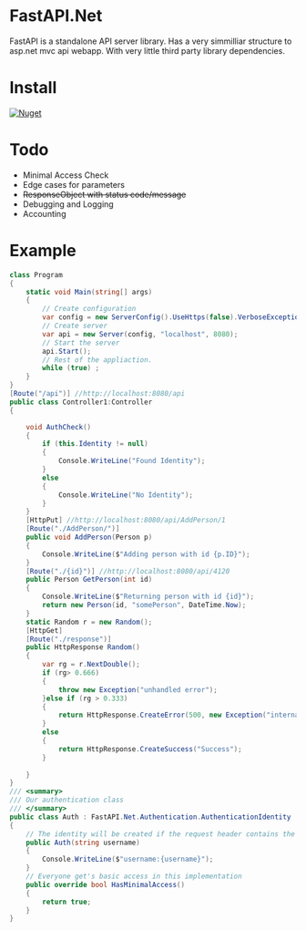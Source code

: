 # FastAPI.Net
FastAPI is a standalone API server library. Has a very simmilliar structure to asp.net mvc api webapp. With very little third party library dependencies.

# Install
[![Nuget](https://img.shields.io/nuget/v/FastAPI.Net)](https://www.nuget.org/packages/FastAPI.Net/)

# Todo
* Minimal Access Check
* Edge cases for parameters
* ~~ResponseObject with status code/message~~
* Debugging and Logging
* Accounting

# Example
```c#
class Program
{
    static void Main(string[] args)
    {
        // Create configuration
        var config = new ServerConfig().UseHttps(false).VerboseExceptions(true);             
        // Create server
        var api = new Server(config, "localhost", 8080);
        // Start the server
        api.Start();
        // Rest of the appliaction.
        while (true) ;
    }
}
[Route("/api")] //http://localhost:8080/api
public class Controller1:Controller
{

    void AuthCheck()
    {
        if (this.Identity != null)
        {
            Console.WriteLine("Found Identity");
        }
        else
        {
            Console.WriteLine("No Identity");
        }
    }
    [HttpPut] //http://localhost:8080/api/AddPerson/1
    [Route("./AddPerson/")]
    public void AddPerson(Person p)
    {
        Console.WriteLine($"Adding person with id {p.ID}");
    }
    [Route("./{id}")] //http://localhost:8080/api/4120
    public Person GetPerson(int id)
    {
        Console.WriteLine($"Returning person with id {id}");
        return new Person(id, "somePerson", DateTime.Now);
    }
    static Random r = new Random();
    [HttpGet]
    [Route("./response")]
    public HttpResponse Random()
    {
        var rg = r.NextDouble();
        if (rg> 0.666)
        {
            throw new Exception("unhandled error");
        }else if (rg > 0.333)
        {
            return HttpResponse.CreateError(500, new Exception("internal error"));
        }
        else
        {
            return HttpResponse.CreateSuccess("Success");
        }
        
    }
}
/// <summary>
/// Our authentication class
/// </summary>
public class Auth : FastAPI.Net.Authentication.AuthenticationIdentity
{
    // The identity will be created if the request header contains the constructor's parameters.
    public Auth(string username)
    {
        Console.WriteLine($"username:{username}");
    }
    // Everyone get's basic access in this implementation
    public override bool HasMinimalAccess()
    {
        return true;
    }
}

```


